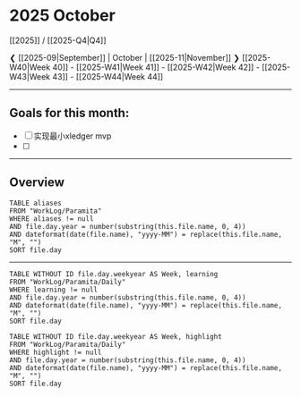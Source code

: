 # 2025 October
[[2025]] / [[2025-Q4|Q4]]

❮ [[2025-09|September]] | October | [[2025-11|November]] ❯
[[2025-W40|Week 40]] - [[2025-W41|Week 41]] - [[2025-W42|Week 42]] - [[2025-W43|Week 43]] - [[2025-W44|Week 44]]

---
## Goals for this month:
- [ ] 实现最小xledger mvp
- [ ] 

---
## Overview
```dataview
TABLE aliases
FROM "WorkLog/Paramita"
WHERE aliases != null
AND file.day.year = number(substring(this.file.name, 0, 4))
AND dateformat(date(file.name), "yyyy-MM") = replace(this.file.name, "M", "")
SORT file.day
```

---

```dataview
TABLE WITHOUT ID file.day.weekyear AS Week, learning
FROM "WorkLog/Paramita/Daily"
WHERE learning != null
AND file.day.year = number(substring(this.file.name, 0, 4))
AND dateformat(date(file.name), "yyyy-MM") = replace(this.file.name, "M", "")
SORT file.day
```

```dataview
TABLE WITHOUT ID file.day.weekyear AS Week, highlight
FROM "WorkLog/Paramita/Daily"
WHERE highlight != null
AND file.day.year = number(substring(this.file.name, 0, 4))
AND dateformat(date(file.name), "yyyy-MM") = replace(this.file.name, "M", "")
SORT file.day
```
